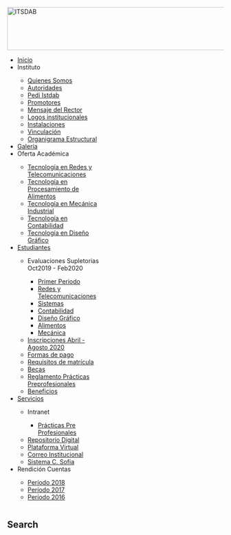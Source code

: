 <!DOCTYPE html>
<html>
<head>
	<img src="C:\Users\Lil\Desktop\practica\maristaloja.jpg" alt="ITSDAB"; border-radius= "4px";padding= "10px"; width= "900px"; height="100">
	<base href="https://www.itsmaristaloja.edu.ec/" />
	<title>INSTITUTO TECNOLÓGICO SUPERIOR DANIEL ÁLVAREZ BURNEO</title>
		

</head>
<body>
	<body style="background-color:<# 00004d;">
</body>
            <ul class="l1"><li  class="item435 active testclass first"><a href="https://www.itsmaristaloja.edu.ec/"  >Inicio</a></li><li  class="item469 parent"><a   title="Instituto">Instituto</a><span class="dropdown-spacer"></span><div class="dropdown cols1 "  style="width: 250px;">
<div class="column col1 first" style="width: 250px;"><ul class="l2"><li  class="item490 first"><a href="/index.php/instituto/quienes-somos"  >Quienes Somos</a></li><li  class="item731"><a href="/index.php/instituto/autoridades"  >Autoridades</a></li><li  class="item797"><a href="/doc varios/PEDI  ISTDAB 2019.pdf" target="_blank"  >Pedi Istdab</a></li><li  class="item742"><a href="/index.php/instituto/promotores"  >Promotores</a></li><li  class="item741"><a href="/index.php/instituto/mensaje-del-rector"  >Mensaje del Rector</a></li><li  class="item760"><a href="/index.php/instituto/logos-institucionales"  >Logos institucionales</a></li><li  class="item491"><a href="/index.php/instituto/instalaciones-itsdab"  >Instalaciones</a></li><li  class="item467"><a href="/index.php/instituto/vinculacion"  >Vinculación</a></li><li  class="item770 last"><a href="/doc varios/ORGANIGRAMA ESTRUCTURAL ITSDAB.pdf" target="_blank"  >Organigrama Estructural</a></li></ul></div></div>
</li><li  class="item757"><a href="/index.php/galeria"  >Galería</a></li><li  class="item664 parent"><a   title="Oferta Académica">Oferta Académica</a><span class="dropdown-spacer"></span><div class="dropdown cols1 "  style="width: 200px;">
<div class="column col1 first" style="width: 200px;"><ul class="l2"><li  class="item662 first"><a href="/index.php/carreras/tecnologia-en-redes-y-telecomunicaciones"  >Tecnología en Redes y Telecomunicaciones</a></li><li  class="item679"><a href="/index.php/carreras/tecnologia-en-procesamiento-de-alimentos"  >Tecnología en Procesamiento de Alimentos</a></li><li  class="item709"><a href="/index.php/carreras/tecnologia-en-mecanica-industrial"  >Tecnología en Mecánica Industrial</a></li><li  class="item728"><a href="/index.php/carreras/tecnologia-en-contabilidad"  >Tecnología en Contabilidad</a></li><li  class="item729 last"><a href="/index.php/carreras/tecnologia-en-diseno-grafico"  >Tecnología en Diseño Gráfico</a></li></ul></div></div>
</li><li  class="item580 parent"><a href="#"  >Estudiantes</a><span class="dropdown-spacer"></span><div class="dropdown cols1 "  style="width: 200px;">
<div class="column col1 first" style="width: 200px;"><ul class="l2"><li  class="item775 parent first"><a   title="Evaluaciones Supletorias Oct2019 - Feb2020">Evaluaciones Supletorias Oct2019 - Feb2020</a><span class="dropdown-spacer"></span><div class="dropdown cols1 "  style="width: 200px;">
<div class="column col1 first" style="width: 200px;"><ul class="l3"><li  class="item776 first"><a href="/doc varios/ES PRIMEROS CICLOS.pdf" target="_blank"  >Primer Periodo</a></li><li  class="item777"><a href="/doc varios/ES REDES.pdf" target="_blank"  >Redes y Telecomunicaciones</a></li><li  class="item778"><a href="/doc varios/ES SISTEMAS.pdf" target="_blank"  >Sistemas</a></li><li  class="item779"><a href="/doc varios/ES CONTABILIDAD.pdf" target="_blank"  >Contabilidad</a></li><li  class="item780"><a href="/doc varios/ES DISEÑO.pdf" target="_blank"  >Diseño Gráfico</a></li><li  class="item781"><a href="/doc varios/ES ALIMENTOS.pdf" target="_blank"  >Alimentos</a></li><li  class="item782 last"><a href="/doc varios/ES MECANICA.pdf" target="_blank"  >Mecánica</a></li></ul></div></div>
</li><li  class="item581"><a href="https://docs.google.com/forms/d/e/1FAIpQLSdkDYVHuIwJ8g_Xvk2QeIJBhAzdrku2lA7J4Ns64QEx71CHJA/viewform" target="_blank"  >Inscripciones Abril - Agosto 2020</a></li><li  class="item758"><a href="/doc varios/FECHAS DE MATRICULAS Y VALORES ABRIL-AGOSTO 2020.pdf" target="_blank"  >Formas de pago </a></li><li  class="item734"><a href="/doc varios/REQUISITOS MATRICULA ABRIL - AGOSTO 2020.pdf" target="_blank"  >Requisitos de matrícula</a></li><li  class="item552"><a href="/index.php/bienestar-estudiantil/requisitos-becas"  >Becas</a></li><li  class="item774"><a href="/doc varios/REGLAMENTO DE PRÁCTICAS PREPROFESIONALES.pdf" target="_blank"  >Reglamento Prácticas Preprofesionales</a></li><li  class="item553 last"><a href="/index.php/bienestar-estudiantil/beneficios"  >Beneficios</a></li></ul></div></div>
</li><li  class="item584 parent"><a href="#"  >Servicios</a><span class="dropdown-spacer"></span><div class="dropdown cols1 "  style="width: 200px;">
<div class="column col1 first" style="width: 200px;"><ul class="l2"><li  class="item795 parent first"><a   title="Intranet">Intranet</a><span class="dropdown-spacer"></span><div class="dropdown cols1 "  style="width: 200px;">
<div class="column col1 first" style="width: 200px;"><ul class="l3"><li  class="item796 first"><a href="http://192.168.110.252/spractica/" target="_blank"  >Prácticas Pre Profesionales</a></li></ul></div></div>
</li><li  class="item792"><a href="http://186.5.31.198:8010/srepositorio/" target="_blank"  >Repositorio Digital</a></li><li  class="item798"><a href="http://186.5.31.198:8007/eva/" target="_blank"  >Plataforma Virtual</a></li><li  class="item761"><a href="https://mail.google.com/a/itsmaristaloja.edu.ec  " target="_blank"  >Correo Institucional</a></li><li  class="item783 last"><a href="http://sisofia.com/login.xhtml?dswid=-9438" target="_blank"  >Sistema C. Sofia</a></li></ul></div></div>
</li><li  class="item764 parent last"><a   title="Rendición Cuentas">Rendición Cuentas</a><span class="dropdown-spacer"></span><div class="dropdown cols1 "  style="width: 200px;">
<div class="column col1 first" style="width: 200px;"><ul class="l2"><li  class="item769 first"><a href="/rendicion cuentas/INFORME DE RENDICIÓN DE CUENTAS 2018.pdf" target="_blank"  >Período 2018</a></li><li  class="item765"><a href="/rendicion cuentas/Periodo 2017.pdf" target="_blank"  >Período 2017</a></li><li  class="item766 last"><a href="/rendicion cuentas/PERIODO 2016.pdf" target="_blank"  >Período 2016</a></li></ul></div></div>
</li></ul>
        </nav> <!-- menu end -->
 </div></div></div><div class="grid3 column last ex-even header-2"><div class="block module nopadding-bottom nopadding-top hidden-phone mod-129 no-title clearfix">
		<div class="header">
				<h2 class="title"><span>Search</span></h2>
			</div>
			<div class="content">
				
</div>
	</div></div>            </section>
</body>
